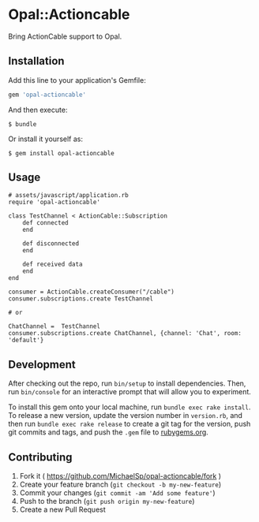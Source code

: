 # Opal::Actioncable

Bring ActionCable support to Opal.

## Installation

Add this line to your application's Gemfile:

```ruby
gem 'opal-actioncable'
```

And then execute:

    $ bundle

Or install it yourself as:

    $ gem install opal-actioncable

## Usage

    # assets/javascript/application.rb
    require 'opal-actioncable'

    class TestChannel < ActionCable::Subscription
        def connected
        end

        def disconnected
        end

        def received data
        end
    end

    consumer = ActionCable.createConsumer("/cable")
    consumer.subscriptions.create TestChannel

    # or

    ChatChannel =  TestChannel
    consumer.subscriptions.create ChatChannel, {channel: 'Chat', room: 'default'}

## Development

After checking out the repo, run `bin/setup` to install dependencies. Then, run `bin/console` for an interactive prompt that will allow you to experiment.

To install this gem onto your local machine, run `bundle exec rake install`. To release a new version, update the version number in `version.rb`, and then run `bundle exec rake release` to create a git tag for the version, push git commits and tags, and push the `.gem` file to [rubygems.org](https://rubygems.org).

## Contributing

1. Fork it ( https://github.com/MichaelSp/opal-actioncable/fork )
2. Create your feature branch (`git checkout -b my-new-feature`)
3. Commit your changes (`git commit -am 'Add some feature'`)
4. Push to the branch (`git push origin my-new-feature`)
5. Create a new Pull Request
